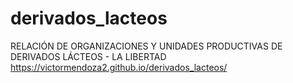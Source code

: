 # derivados_lacteos
RELACIÓN DE ORGANIZACIONES Y UNIDADES PRODUCTIVAS DE DERIVADOS LÁCTEOS - LA LIBERTAD
https://victormendoza2.github.io/derivados_lacteos/
